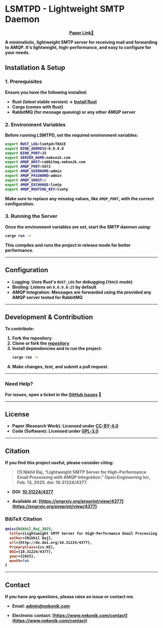 # **LSMTPD - Lightweight SMTP Daemon**

<p align="center">
  <a href="LSMTP-Paper.pdf"><b>Paper Link<b></b>👀</a>
</p>

A minimalistic, lightweight SMTP server for receiving mail and forwarding to AMQP. It's lightweight, high-performance, and easy to configure for your needs.


## **Installation & Setup**  

### **1. Prerequisites**

Ensure you have the following installed:

- **Rust** (latest stable version) → [Install Rust](https://www.rust-lang.org/tools/install)  
- **Cargo** (comes with Rust)  
- **RabbitMQ** (for message queuing) or any other AMQP server  

### **2. Environment Variables**  

Before running LSMTPD, set the required environment variables:  

```sh
export RUST_LOG=lsmtpd=TRACE
export BIND_ADDRESS=0.0.0.0
export BIND_PORT=25
export SERVER_NAME=nekonik.com
export AMQP_HOST=rabbitmq.nekonik.com
export AMQP_PORT=5672
export AMQP_USERNAME=admin
export AMQP_PASSWORD=admin
export AMQP_VHOST=/
export AMQP_EXCHANGE=lsmtp
export AMQP_ROUTING_KEY=lsmtp
```

Make sure to replace any missing values, like `AMQP_PORT`, with the correct configuration.  

### **3. Running the Server**  

Once the environment variables are set, start the SMTP daemon using:  

```sh
cargo run -r
```

This compiles and runs the project in **release mode** for better performance.  

---

## **Configuration**

- **Logging:** Uses Rust's `RUST_LOG` for debugging (`TRACE` mode)
- **Binding:** Listens on `0.0.0.0:25` by default
- **AMQP Integration:** Messages are forwarded using the provided any AMQP server tested for RabbitMQ

---

## **Development & Contribution**  

To contribute:

1. Fork the repository
2. Clone or fork the [repository](https://github.com/Neko-Nik/LSMTP)
3. Install dependencies and to run the project:
   ```sh
   cargo run -r
   ```
4. Make changes, test, and submit a pull request.

---

### **Need Help?**  

For issues, open a ticket in the [GitHub Issues](https://github.com/Neko-Nik/LSMTP/issues) 🚀  

---

## **License**  

- **Paper (Research Work)**: Licensed under [CC-BY-4.0](https://creativecommons.org/licenses/by/4.0/)
- **Code (Software)**: Licensed under [GPL-3.0](https://github.com/Neko-Nik/LSMTP/blob/main/LICENSE)

---

## **Citation**

If you find this project useful, please consider citing:

> [1] Nikhil Raj, “Lightweight SMTP Server for High-Performance Email Processing with AMQP Integration.” Open Engineering Inc, Feb. 13, 2025. doi: 10.31224/4377.

- DOI: [10.31224/4377](https://doi.org/10.31224/4377)

- Available at: [https://engrxiv.org/preprint/view/4377](https://engrxiv.org/preprint/view/4377)

### **BibTeX Citation**

```bibtex
@misc{Nikhil_Raj_2025,
  title={Lightweight SMTP Server for High-Performance Email Processing with AMQP Integration},
  author={Nikhil Raj},
  url={http://dx.doi.org/10.31224/4377},
  PrimaryClass={cs.NI},
  DOI={10.31224/4377},
  year={2025},
  month=feb
}
```

---

## **Contact**

If you have any questions, please raise an issue or contact me.

- **Email:** [admin@nekonik.com](mailto:admin@nekonik.com)

- **Electronic contact:** [https://www.nekonik.com/contact](https://www.nekonik.com/contact)
